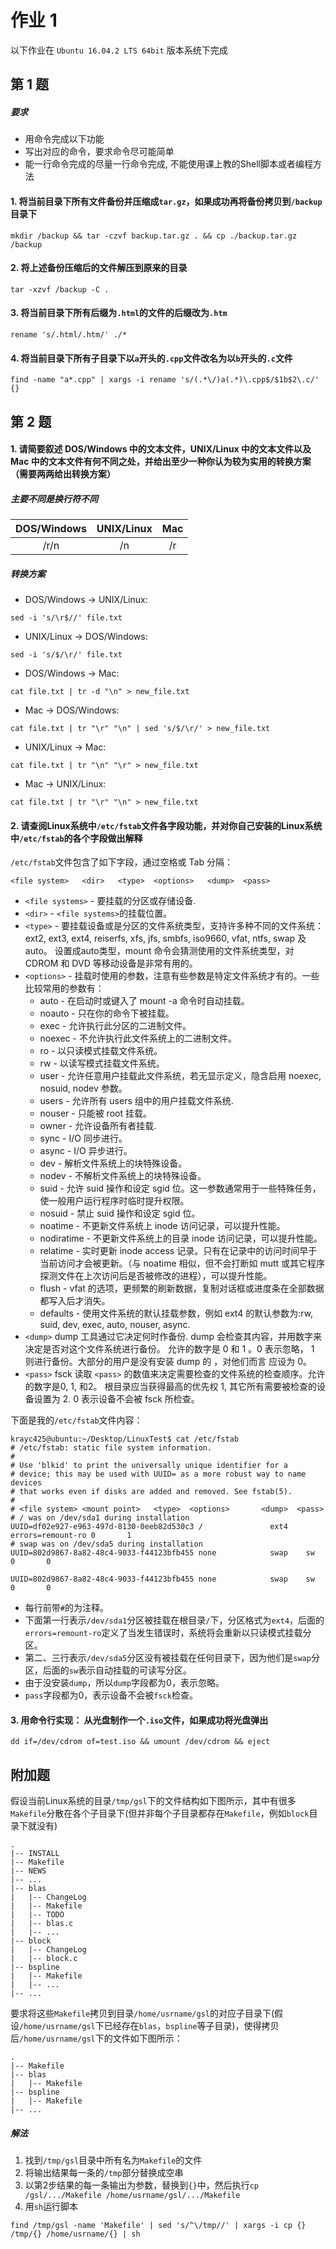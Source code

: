 # 作业 1

以下作业在 `Ubuntu 16.04.2 LTS 64bit` 版本系统下完成

## 第 1 题

##### 要求

* 用命令完成以下功能
* 写出对应的命令，要求命令尽可能简单
* 能一行命令完成的尽量一行命令完成, 不能使用课上教的Shell脚本或者编程方法

#### 1. 将当前目录下所有文件备份并压缩成`tar.gz`，如果成功再将备份拷贝到`/backup`目录下

```
mkdir /backup && tar -czvf backup.tar.gz . && cp ./backup.tar.gz /backup
```

#### 2. 将上述备份压缩后的文件解压到原来的目录

```
tar -xzvf /backup -C .
```

#### 3. 将当前目录下所有后缀为`.html`的文件的后缀改为`.htm`

```
rename 's/.html/.htm/' ./*
```

#### 4. 将当前目录下所有子目录下以`a`开头的`.cpp`文件改名为以`b`开头的`.c`文件

```
find -name "a*.cpp" | xargs -i rename 's/(.*\/)a(.*)\.cpp$/$1b$2\.c/' {}```
    
## 第 2 题

#### 1. 请简要叙述 DOS/Windows 中的文本文件，UNIX/Linux 中的文本文件以及 Mac 中的文本文件有何不同之处，并给出至少一种你认为较为实用的转换方案（需要两两给出转换方案）

##### 主要不同是换行符不同

| DOS/Windows | UNIX/Linux | Mac |
| :-: | :-: | :-: |
| /r/n | /n | /r |

##### 转换方案

* DOS/Windows -> UNIX/Linux: 

```
sed -i 's/\r$//' file.txt
```

* UNIX/Linux -> DOS/Windows:

```
sed -i 's/$/\r/' file.txt
```

* DOS/Windows -> Mac:

```
cat file.txt | tr -d "\n" > new_file.txt
```

* Mac -> DOS/Windows:

```
cat file.txt | tr "\r" "\n" | sed 's/$/\r/' > new_file.txt
```
 
* UNIX/Linux -> Mac: 

```
cat file.txt | tr "\n" "\r" > new_file.txt 
```

* Mac -> UNIX/Linux: 

```
cat file.txt | tr "\r" "\n" > new_file.txt
```

#### 2. 请查阅Linux系统中`/etc/fstab`文件各字段功能，并对你自己安装的Linux系统中`/etc/fstab`的各个字段做出解释

`/etc/fstab`文件包含了如下字段，通过空格或 Tab 分隔：

```
<file system>	<dir>	<type>	<options>	<dump>	<pass>
```

* `<file systems>` - 要挂载的分区或存储设备.
* `<dir>` - `<file systems>`的挂载位置。
* `<type>` - 要挂载设备或是分区的文件系统类型，支持许多种不同的文件系统：ext2, ext3, ext4, reiserfs, xfs, jfs, smbfs, iso9660, vfat, ntfs, swap 及 auto。 设置成auto类型，mount 命令会猜测使用的文件系统类型，对 CDROM 和 DVD 等移动设备是非常有用的。
* `<options>` - 挂载时使用的参数，注意有些参数是特定文件系统才有的。一些比较常用的参数有：
    * auto - 在启动时或键入了 mount -a 命令时自动挂载。
    * noauto - 只在你的命令下被挂载。
    * exec - 允许执行此分区的二进制文件。
    * noexec - 不允许执行此文件系统上的二进制文件。
    * ro - 以只读模式挂载文件系统。
    * rw - 以读写模式挂载文件系统。
    * user - 允许任意用户挂载此文件系统，若无显示定义，隐含启用 noexec, nosuid, nodev 参数。
    * users - 允许所有 users 组中的用户挂载文件系统.
    * nouser - 只能被 root 挂载。
    * owner - 允许设备所有者挂载.
    * sync - I/O 同步进行。
    * async - I/O 异步进行。
    * dev - 解析文件系统上的块特殊设备。
    * nodev - 不解析文件系统上的块特殊设备。
    * suid - 允许 suid 操作和设定 sgid 位。这一参数通常用于一些特殊任务，使一般用户运行程序时临时提升权限。
    * nosuid - 禁止 suid 操作和设定 sgid 位。
    * noatime - 不更新文件系统上 inode 访问记录，可以提升性能。
    * nodiratime - 不更新文件系统上的目录 inode 访问记录，可以提升性能。
    * relatime - 实时更新 inode access 记录。只有在记录中的访问时间早于当前访问才会被更新。（与 noatime 相似，但不会打断如 mutt 或其它程序探测文件在上次访问后是否被修改的进程），可以提升性能。
    * flush - vfat 的选项，更频繁的刷新数据，复制对话框或进度条在全部数据都写入后才消失。
    * defaults - 使用文件系统的默认挂载参数，例如 ext4 的默认参数为:rw, suid, dev, exec, auto, nouser, async.
* `<dump>` dump 工具通过它决定何时作备份. dump 会检查其内容，并用数字来决定是否对这个文件系统进行备份。 允许的数字是 0 和 1 。0 表示忽略， 1 则进行备份。大部分的用户是没有安装 dump 的 ，对他们而言 <dump> 应设为 0。
* `<pass>` fsck 读取 `<pass>` 的数值来决定需要检查的文件系统的检查顺序。允许的数字是0, 1, 和2。 根目录应当获得最高的优先权 1, 其它所有需要被检查的设备设置为 2. 0 表示设备不会被 fsck 所检查。

下面是我的`/etc/fstab`文件内容：

```
krayc425@ubuntu:~/Desktop/LinuxTest$ cat /etc/fstab# /etc/fstab: static file system information.## Use 'blkid' to print the universally unique identifier for a# device; this may be used with UUID= as a more robust way to name devices# that works even if disks are added and removed. See fstab(5).## <file system> <mount point>   <type>  <options>       <dump>  <pass># / was on /dev/sda1 during installationUUID=df02e927-e963-497d-8130-0eeb82d530c3 /               ext4    errors=remount-ro 0       1# swap was on /dev/sda5 during installationUUID=802d9867-8a82-48c4-9033-f44123bfb455 none            swap    sw              0       0UUID=802d9867-8a82-48c4-9033-f44123bfb455 none            swap    sw              0       0```

* 每行前带`#`的为注释。
* 下面第一行表示`/dev/sda1`分区被挂载在根目录`/`下，分区格式为`ext4`，后面的`errors=remount-ro`定义了当发生错误时，系统将会重新以只读模式挂载分区。
* 第二、三行表示`/dev/sda5`分区没有被挂载在任何目录下，因为他们是`swap`分区，后面的`sw`表示自动挂载的可读写分区。
* 由于没安装`dump`，所以`dump`字段都为0，表示忽略。
* `pass`字段都为0，表示设备不会被`fsck`检查。

#### 3. 用命令行实现： 从光盘制作一个`.iso`文件，如果成功将光盘弹出

```
dd if=/dev/cdrom of=test.iso && umount /dev/cdrom && eject
```

## 附加题

假设当前Linux系统的目录`/tmp/gsl`下的文件结构如下图所示，其中有很多`Makefile`分散在各个子目录下(但并非每个子目录都存在`Makefile`，例如`block`目录下就没有)

```
.
|-- INSTALL
|-- Makefile
|-- NEWS
|-- ...
|-- blas
|   |-- ChangeLog
|   |-- Makefile
|   |-- TODO
|   |-- blas.c
|   |-- ...
|-- block
|   |-- ChangeLog
|   |-- block.c
|-- bspline
|   |-- Makefile
|   |-- ...
|-- ...

```

要求将这些`Makefile`拷贝到目录`/home/usrname/gsl`的对应子目录下(假设`/home/usrname/gsl`下已经存在`blas`，`bspline`等子目录)，使得拷贝后`/home/usrname/gsl`下的文件如下图所示：

```
.
|-- Makefile
|-- blas
|   |-- Makefile
|-- bspline
|   |-- Makefile
|-- ...
```

##### 解法

1. 找到`/tmp/gsl`目录中所有名为`Makefile`的文件
2. 将输出结果每一条的`/tmp`部分替换成空串
3. 以第2步结果的每一条输出为参数，替换到`{}`中，然后执行`cp /gsl/.../Makefile /home/usrname/gsl/.../Makefile`
4. 用`sh`运行脚本

```
find /tmp/gsl -name 'Makefile' | sed 's/^\/tmp//' | xargs -i cp {}  /tmp/{} /home/usrname/{} | sh
```


